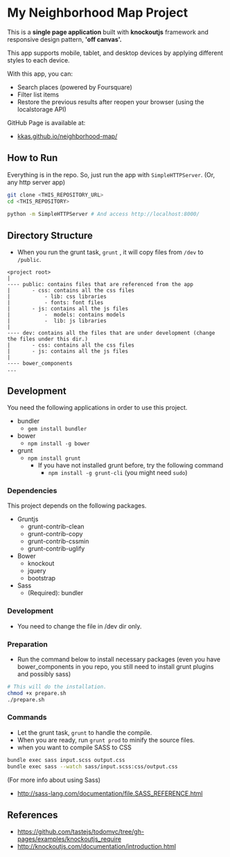 # My Neighborhood Map Project

This is a **single page application** built with **knockoutjs** framework and responsive design pattern, **'off canvas'.**

This app supports mobile, tablet, and desktop devices by applying different styles to each device.

With this app, you can:
 - Search places (powered by Foursquare)
 - Filter list items
 - Restore the previous results after reopen your browser (using the localstorage API)

GitHub Page is available at:
  * [kkas.github.io/neighborhood-map/](http://kkas.github.io/neighborhood-map/)

## How to Run

Everything is in the repo.
So, just run the app with `SimpleHTTPServer`. (Or, any http server app)
```sh
git clone <THIS_REPOSITORY_URL>
cd <THIS_REPOSITORY>

python -m SimpleHTTPServer # And access http://localhost:8000/
```

## Directory Structure

* When you run the grunt task, `grunt` , it will copy files from `/dev` to `/public`.
```
<project root>
|
---- public: contains files that are referenced from the app
|       - css: contains all the css files
|           - lib: css libraries
|           - fonts: font files
|       - js: contains all the js files
|           -  models: contains models
|           -  lib: js libraries
|
---- dev: contains all the files that are under development (change the files under this dir.)
|       - css: contains all the css files
|       - js: contains all the js files
|
---- bower_components
...
```

## Development
You need the following applications in order to use this project.
* bundler
  * `gem install bundler`
* bower
  * `npm install -g bower`
* grunt
  * `npm install grunt`
    * If you have not installed grunt before, try the following command
      * `npm install -g grunt-cli` (you might need `sudo`)


### Dependencies
This project depends on the following packages.
* Gruntjs
  * grunt-contrib-clean
  * grunt-contrib-copy
  * grunt-contrib-cssmin
  * grunt-contrib-uglify
* Bower
  * knockout
  * jquery
  * bootstrap
* Sass
  * (Required): bundler

### Development
* You need to change the file in /dev dir only.

### Preparation
* Run the command below to install necessary packages (even you have bower_components in you repo, you still need to install grunt plugins and possibly sass)
```sh
# This will do the installation.
chmod +x prepare.sh
./prepare.sh
```

### Commands
* Let the grunt task, `grunt` to handle the compile.
* When you are ready, run `grunt prod` to minify the source files.
* when you want to compile SASS to CSS
```sh
bundle exec sass input.scss output.css
bundle exec sass --watch sass/input.scss:css/output.css
```
 (For more info about using Sass)
  * http://sass-lang.com/documentation/file.SASS_REFERENCE.html

## References
 * https://github.com/tastejs/todomvc/tree/gh-pages/examples/knockoutjs_require
 * http://knockoutjs.com/documentation/introduction.html
